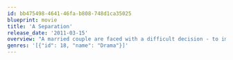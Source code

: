 ```yaml
---
id: bb475498-4641-46fa-b808-748d1ca35025
blueprint: movie
title: 'A Separation'
release_date: '2011-03-15'
overview: "A married couple are faced with a difficult decision - to improve the life of their child by moving to another country or to stay in Iran and look after a deteriorating parent who has Alzheimer's disease."
genres: '[{"id": 18, "name": "Drama"}]'
---
```

